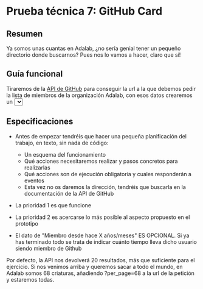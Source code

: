 # Prueba técnica 7: GitHub Card

## Resumen

Ya somos unas cuantas en Adalab, ¿no sería genial tener un pequeño directorio donde buscarnos? Pues nos lo vamos a hacer, claro que sí!

## Guía funcional

Tiraremos de la [API de GitHub](https://developer.github.com/v3/) para conseguir la url a la que debemos pedir la lista de miembros de la organización Adalab, con esos datos crearemos un <select> con los nombres de usuario. Al seleccionar uno de ellos, pediremos sus datos y los mostraremos en una pequeña card.

## Especificaciones

* Antes de empezar tendréis que hacer una pequeña planificación del trabajo, en texto, sin nada de código:

	* Un esquema del funcionamiento
	* Qué acciones necesitaremos realizar y pasos concretos para realizarlas
	* Qué acciones son de ejecución obligatoria y cuales responderán a eventos
	* Esta vez no os daremos la dirección, tendréis que buscarla en la documentación de la API de GitHub
	
* La prioridad 1 es que funcione
* La prioridad 2 es acercarse lo más posible al aspecto propuesto en el prototipo
* El dato de "Miembro desde hace X años/meses" ES OPCIONAL. Si ya has terminado todo se trata de indicar cuánto tiempo lleva dicho usuario siendo miembro de Github

Por defecto, la API nos devolverá 20 resultados, más que suficiente para el ejercicio. Si nos venimos arriba y queremos sacar a todo el mundo, en Adalab somos 68 criaturas, añadiendo ?per_page=68 a la url de la petición y estaremos todas.
